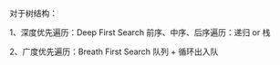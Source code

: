
对于树结构：

1、深度优先遍历：Deep First Search
    前序、中序、后序遍历：递归 or 栈
    
2、广度优先遍历：Breath First Search
    队列 + 循环出入队